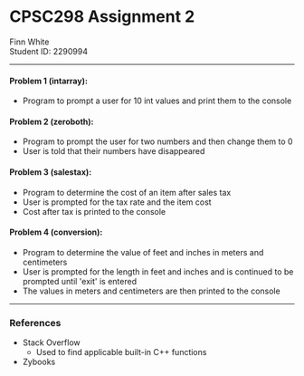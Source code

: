 # CPSC298 Assignment 2
Finn White  
Student ID: 2290994  

---
#### Problem 1 (intarray):
* Program to prompt a user for 10 int values and print them to the console

#### Problem 2 (zeroboth):
* Program to prompt the user for two numbers and then change them to 0
* User is told that their numbers have disappeared

#### Problem 3 (salestax):
* Program to determine the cost of an item after sales tax
* User is prompted for the tax rate and the item cost
* Cost after tax is printed to the console

#### Problem 4 (conversion):
* Program to determine the value of feet and inches in meters and centimeters
* User is prompted for the length in feet and inches and is continued to be prompted until 'exit' is entered
* The values in meters and centimeters are then printed to the console 

--- 
### References
* Stack Overflow
    * Used to find applicable built-in C++ functions
* Zybooks